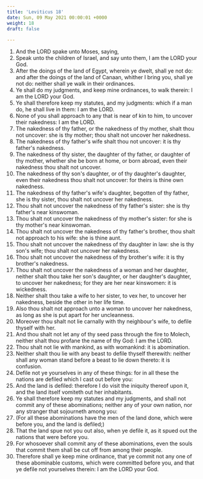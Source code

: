 ```yaml
---
title: 'Leviticus 18'
date: Sun, 09 May 2021 00:00:01 +0000
weight: 18
draft: false
  
---
```


1. And the LORD spake unto Moses, saying,
2. Speak unto the children of Israel, and say unto them, I am the LORD your God.
3. After the doings of the land of Egypt, wherein ye dwelt, shall ye not do: and after the doings of the land of Canaan, whither I bring you, shall ye not do: neither shall ye walk in their ordinances.
4. Ye shall do my judgments, and keep mine ordinances, to walk therein: I am the LORD your God.
5. Ye shall therefore keep my statutes, and my judgments: which if a man do, he shall live in them: I am the LORD.
6. None of you shall approach to any that is near of kin to him, to uncover their nakedness: I am the LORD.
7. The nakedness of thy father, or the nakedness of thy mother, shalt thou not uncover: she is thy mother; thou shalt not uncover her nakedness.
8. The nakedness of thy father's wife shalt thou not uncover: it is thy father's nakedness.
9. The nakedness of thy sister, the daughter of thy father, or daughter of thy mother, whether she be born at home, or born abroad, even their nakedness thou shalt not uncover.
10. The nakedness of thy son's daughter, or of thy daughter's daughter, even their nakedness thou shalt not uncover: for theirs is thine own nakedness.
11. The nakedness of thy father's wife's daughter, begotten of thy father, she is thy sister, thou shalt not uncover her nakedness.
12. Thou shalt not uncover the nakedness of thy father's sister: she is thy father's near kinswoman.
13. Thou shalt not uncover the nakedness of thy mother's sister: for she is thy mother's near kinswoman.
14. Thou shalt not uncover the nakedness of thy father's brother, thou shalt not approach to his wife: she is thine aunt.
15. Thou shalt not uncover the nakedness of thy daughter in law: she is thy son's wife; thou shalt not uncover her nakedness.
16. Thou shalt not uncover the nakedness of thy brother's wife: it is thy brother's nakedness.
17. Thou shalt not uncover the nakedness of a woman and her daughter, neither shalt thou take her son's daughter, or her daughter's daughter, to uncover her nakedness; for they are her near kinswomen: it is wickedness.
18. Neither shalt thou take a wife to her sister, to vex her, to uncover her nakedness, beside the other in her life time.
19. Also thou shalt not approach unto a woman to uncover her nakedness, as long as she is put apart for her uncleanness.
20. Moreover thou shalt not lie carnally with thy neighbour's wife, to defile thyself with her.
21. And thou shalt not let any of thy seed pass through the fire to Molech, neither shalt thou profane the name of thy God: I am the LORD.
22. Thou shalt not lie with mankind, as with womankind: it is abomination.
23. Neither shalt thou lie with any beast to defile thyself therewith: neither shall any woman stand before a beast to lie down thereto: it is confusion.
24. Defile not ye yourselves in any of these things: for in all these the nations are defiled which I cast out before you:
25. And the land is defiled: therefore I do visit the iniquity thereof upon it, and the land itself vomiteth out her inhabitants.
26. Ye shall therefore keep my statutes and my judgments, and shall not commit any of these abominations; neither any of your own nation, nor any stranger that sojourneth among you:
27. (For all these abominations have the men of the land done, which were before you, and the land is defiled;)
28. That the land spue not you out also, when ye defile it, as it spued out the nations that were before you.
29. For whosoever shall commit any of these abominations, even the souls that commit them shall be cut off from among their people.
30. Therefore shall ye keep mine ordinance, that ye commit not any one of these abominable customs, which were committed before you, and that ye defile not yourselves therein: I am the LORD your God.
